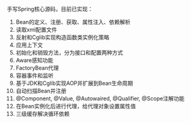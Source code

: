 手写Spring核心源码，目前已实现：

1. Bean的定义、注册、获取、属性注入、依赖解析
2. 读取xml配置文件
3. 反射和Cglib实现构造函数类实例化策略
4. 应用上下文
5. 初始化和销毁方法，分为接口和配置两种方式
6. Aware感知功能
7. FactoryBean代理
8. 容器事件和监听
9. 基于JDK和Cglib实现AOP并扩展到Bean生命周期
10. 自动扫描Bean并注册
11. @Component, @Value, @Autowaired, @Qualifier, @Scope注解功能
12. 在Bean实例化后进行代理，给代理对象设置属性值
13. 三级缓存解决循环依赖
